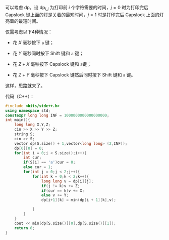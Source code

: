 可以考虑 $\text{dp}$。设 $\text{dp}_{i,j}$ 为打印前 $i$ 个字符需要的时间，$j=0$ 时为打印完后 Capslock 键上面的灯是关着的最短时间，$j=1$ 时是打印完后 Capslock 上面的灯亮着的最短时间。

仅需考虑以下4种情况：

- 花 $X$ 毫秒按下 `a` 键；

- 花 $Y$ 毫秒同时按下 Shift 键和 `a` 键；

- 花 $Z+X$ 毫秒按下 Capslock 键和 `a`键；

- 花 $Z+Y$ 毫秒按下 Capslock 键然后同时按下 Shift 键和 `a` 键。

这样，思路就来了。

代码（C++）：
```cpp
#include <bits/stdc++.h>
using namespace std;
constexpr long long INF = 1000000000000000000;
int main(){
	long long X,Y,Z;
	cin >> X >> Y >> Z;
	string S;
	cin >> S;
	vector dp(S.size() + 1,vector<long long> (2,INF));
	dp[0][0] = 0;
	for(int i = 0;i < S.size();i++){
		int cur;
		if(S[i] == 'a')cur = 0;
		else cur = 1;
		for(int j = 0;j < 2;j++){
			for(int k = 0;k < 2;k++){
				long long v = dp[i][j];
				if(j != k)v += Z;
				if(cur == k)v += X;
				else v += Y;
				dp[i+1][k] = min(dp[i + 1][k],v);

			}
		}		
	}
	cout << min(dp[S.size()][0],dp[S.size()][1]);
	return 0;
}
```
